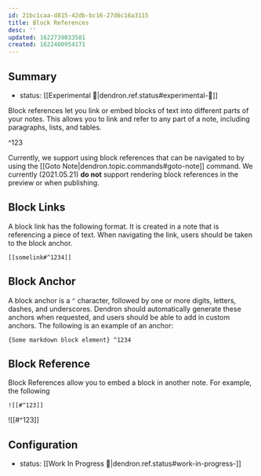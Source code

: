 ```yaml
---
id: 21bc1caa-d815-42db-bc16-27d6c16a3115
title: Block References
desc: ''
updated: 1622739033581
created: 1622400954171
---
```



## Summary
- status: [[Experimental 🧪|dendron.ref.status#experimental-🧪]]

Block references let you link or embed blocks of text into different parts of your notes. This allows you to link and refer to any part of a note, including paragraphs, lists, and tables.

^123

Currently, we support using block references that can be navigated to by using the [[Goto Note|dendron.topic.commands#goto-note]] command. We currently (2021.05.21) **do not** support rendering block references in the preview or when publishing.

## Block Links

A block link has the following format. It is created in a note that is referencing a piece of text. When navigating the link, users should be taken to the block anchor. 

```
[[somelink#^1234]]
```

## Block Anchor

A block anchor is a `^` character, followed by one or more digits, letters, dashes, and underscores. Dendron should automatically generate these anchors when requested, and users should be able to add in custom anchors. The following is an example of an anchor:

```
{Some markdown block element} ^1234
```

## Block Reference

Block References allow you to embed a block in another note. For example, the following 

```
![[#^123]]
```

![[#^123]]

## Configuration
- status: [[Work In Progress 🚧|dendron.ref.status#work-in-progress-]]
